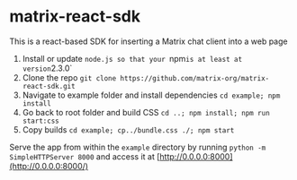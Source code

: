 matrix-react-sdk
================

This is a react-based SDK for inserting a Matrix chat client into a web page

1. Install or update `node.js so that your `npm` is at least at version `2.3.0`
2. Clone the repo `git clone https://github.com/matrix-org/matrix-react-sdk.git` 
3. Navigate to example folder and install dependencies `cd example; npm install`
4. Go back to root folder and build CSS `cd ..; npm install; npm run start:css`
5. Copy builds `cd example; cp../bundle.css ./; npm start`

Serve the app from within the `example` directory by running `python -m SimpleHTTPServer 8000` and access it at [http://0.0.0.0:8000](http://0.0.0.0:8000/)